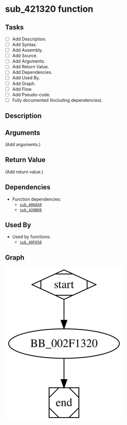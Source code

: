 # sub_421320 function

## Tasks

- [ ] Add Description.
- [ ] Add Syntax.
- [ ] Add Assembly.
- [ ] Add Source.
- [ ] Add Arguments.
- [ ] Add Return Value.
- [ ] Add Dependencies.
- [ ] Add Used By.
- [ ] Add Graph.
- [ ] Add Flow.
- [ ] Add Pseudo-code.
- [ ] Fully documented (Including dependencies).

## Description


## Arguments

(Add arguments.)

## Return Value

(Add return value.)

## Dependencies

* Function dependencies:
  * [`sub_406A50`](sub_406A50.md)
  * [`sub_420BD0`](sub_420BD0.md)

## Used By

* Used by functions:
  * [`sub_40F650`](sub_40F650.md)

## Graph

![sub_421320 Graph](../svg/sub_421320.svg "sub_421320 Graph")
